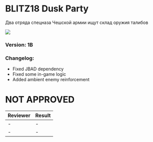 # BLITZ18 Dusk Party
Два отряда спецназа Чешской армии ищут склад оружия талибов

<img src='https://github.com/rempopo/BLITZ18_Dusk_Party.Kunduz/raw/master/overview.jpg' />	

### Version: 1B

### Changelog:
- Fixed JBAD dependency
- Fixed some in-game logic
- Added ambient enemy reinforcement

# NOT APPROVED
| Reviewer | Result |
| ------------ | ------------- |
| - | - |
| - | - |
